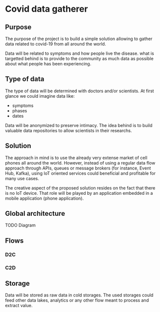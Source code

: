 # Covid data gatherer

## Purpose
The purpose of the project is to build a simple solution allowing to gather data related to covid-19 from all around the world.

Data will be related to symptoms and how people live the disease.
what is targetted behind is to provide to the community as much data as possible about what people has been experiencing.

## Type of data
The type of data will be determined with doctors and/or scientists.
At first glance we could imagine data like:
 - symptoms
 - phases
 - dates

Data will be anonymized to preserve intimacy.
The idea behind is to build valuable data repositories to allow scientists in their researchs.


## Solution
The approach in mind is to use the already very extense market of cell phones all around the world.
However, instead of using a regular data flow approach through APIs, queues or message brokers (for instance, Event Hub, Kafka), using IoT oriented services could beneficial and profitable for many use cases.

The creative aspect of the proposed solution resides on the fact that there is no IoT device. That role will be played by an application embedded in a mobile application (phone application).


## Global architecture
TODO Diagram

## Flows
### D2C



### C2D



## Storage
Data will be stored as raw data in cold storages.
The used storages could feed other data lakes, analytics or any other flow meant to process and extract value.

